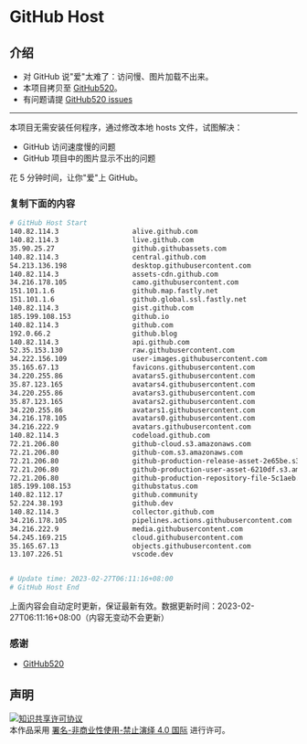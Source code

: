 # GitHub Host
## 介绍
- 对 GitHub 说"爱"太难了：访问慢、图片加载不出来。
- 本项目拷贝至 [GitHub520](https://github.com/521xueweihan/GitHub520)。
- 有问题请提 [GitHub520 issues](https://github.com/521xueweihan/GitHub520/issues/new)

---

本项目无需安装任何程序，通过修改本地 hosts 文件，试图解决：
- GitHub 访问速度慢的问题
- GitHub 项目中的图片显示不出的问题

花 5 分钟时间，让你"爱"上 GitHub。

### 复制下面的内容
```bash
# GitHub Host Start
140.82.114.3                  alive.github.com
140.82.114.3                  live.github.com
35.90.25.27                   github.githubassets.com
140.82.114.3                  central.github.com
54.213.136.198                desktop.githubusercontent.com
140.82.114.3                  assets-cdn.github.com
34.216.178.105                camo.githubusercontent.com
151.101.1.6                   github.map.fastly.net
151.101.1.6                   github.global.ssl.fastly.net
140.82.114.3                  gist.github.com
185.199.108.153               github.io
140.82.114.3                  github.com
192.0.66.2                    github.blog
140.82.114.3                  api.github.com
52.35.153.130                 raw.githubusercontent.com
34.222.156.109                user-images.githubusercontent.com
35.165.67.13                  favicons.githubusercontent.com
34.220.255.86                 avatars5.githubusercontent.com
35.87.123.165                 avatars4.githubusercontent.com
34.220.255.86                 avatars3.githubusercontent.com
35.87.123.165                 avatars2.githubusercontent.com
34.220.255.86                 avatars1.githubusercontent.com
34.216.178.105                avatars0.githubusercontent.com
34.216.222.9                  avatars.githubusercontent.com
140.82.114.3                  codeload.github.com
72.21.206.80                  github-cloud.s3.amazonaws.com
72.21.206.80                  github-com.s3.amazonaws.com
72.21.206.80                  github-production-release-asset-2e65be.s3.amazonaws.com
72.21.206.80                  github-production-user-asset-6210df.s3.amazonaws.com
72.21.206.80                  github-production-repository-file-5c1aeb.s3.amazonaws.com
185.199.108.153               githubstatus.com
140.82.112.17                 github.community
52.224.38.193                 github.dev
140.82.114.3                  collector.github.com
34.216.178.105                pipelines.actions.githubusercontent.com
34.216.222.9                  media.githubusercontent.com
54.245.169.215                cloud.githubusercontent.com
35.165.67.13                  objects.githubusercontent.com
13.107.226.51                 vscode.dev


# Update time: 2023-02-27T06:11:16+08:00
# GitHub Host End

```
上面内容会自动定时更新，保证最新有效。数据更新时间：2023-02-27T06:11:16+08:00（内容无变动不会更新）

### 感谢

- [GitHub520](https://github.com/521xueweihan/GitHub520)

## 声明
<a rel="license" href="https://creativecommons.org/licenses/by-nc-nd/4.0/deed.zh"><img alt="知识共享许可协议" style="border-width: 0" src="https://licensebuttons.net/l/by-nc-nd/4.0/88x31.png"></a><br>本作品采用 <a rel="license" href="https://creativecommons.org/licenses/by-nc-nd/4.0/deed.zh">署名-非商业性使用-禁止演绎 4.0 国际</a> 进行许可。
